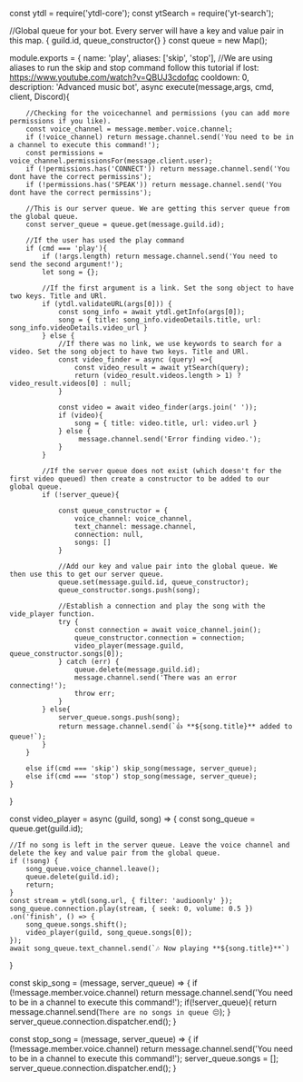 const ytdl = require('ytdl-core');
const ytSearch = require('yt-search');

//Global queue for your bot. Every server will have a key and value pair in this map. { guild.id, queue_constructor{} }
const queue = new Map();

module.exports = {
    name: 'play',
    aliases: ['skip', 'stop'], //We are using aliases to run the skip and stop command follow this tutorial if lost: https://www.youtube.com/watch?v=QBUJ3cdofqc
    cooldown: 0,
    description: 'Advanced music bot',
    async execute(message,args, cmd, client, Discord){


        //Checking for the voicechannel and permissions (you can add more permissions if you like).
        const voice_channel = message.member.voice.channel;
        if (!voice_channel) return message.channel.send('You need to be in a channel to execute this command!');
        const permissions = voice_channel.permissionsFor(message.client.user);
        if (!permissions.has('CONNECT')) return message.channel.send('You dont have the correct permissins');
        if (!permissions.has('SPEAK')) return message.channel.send('You dont have the correct permissins');

        //This is our server queue. We are getting this server queue from the global queue.
        const server_queue = queue.get(message.guild.id);

        //If the user has used the play command
        if (cmd === 'play'){
            if (!args.length) return message.channel.send('You need to send the second argument!');
            let song = {};

            //If the first argument is a link. Set the song object to have two keys. Title and URl.
            if (ytdl.validateURL(args[0])) {
                const song_info = await ytdl.getInfo(args[0]);
                song = { title: song_info.videoDetails.title, url: song_info.videoDetails.video_url }
            } else {
                //If there was no link, we use keywords to search for a video. Set the song object to have two keys. Title and URl.
                const video_finder = async (query) =>{
                    const video_result = await ytSearch(query);
                    return (video_result.videos.length > 1) ? video_result.videos[0] : null;
                }

                const video = await video_finder(args.join(' '));
                if (video){
                    song = { title: video.title, url: video.url }
                } else {
                     message.channel.send('Error finding video.');
                }
            }

            //If the server queue does not exist (which doesn't for the first video queued) then create a constructor to be added to our global queue.
            if (!server_queue){

                const queue_constructor = {
                    voice_channel: voice_channel,
                    text_channel: message.channel,
                    connection: null,
                    songs: []
                }
                
                //Add our key and value pair into the global queue. We then use this to get our server queue.
                queue.set(message.guild.id, queue_constructor);
                queue_constructor.songs.push(song);
    
                //Establish a connection and play the song with the vide_player function.
                try {
                    const connection = await voice_channel.join();
                    queue_constructor.connection = connection;
                    video_player(message.guild, queue_constructor.songs[0]);
                } catch (err) {
                    queue.delete(message.guild.id);
                    message.channel.send('There was an error connecting!');
                    throw err;
                }
            } else{
                server_queue.songs.push(song);
                return message.channel.send(`👍 **${song.title}** added to queue!`);
            }
        }

        else if(cmd === 'skip') skip_song(message, server_queue);
        else if(cmd === 'stop') stop_song(message, server_queue);
    }
    
}

const video_player = async (guild, song) => {
    const song_queue = queue.get(guild.id);

    //If no song is left in the server queue. Leave the voice channel and delete the key and value pair from the global queue.
    if (!song) {
        song_queue.voice_channel.leave();
        queue.delete(guild.id);
        return;
    }
    const stream = ytdl(song.url, { filter: 'audioonly' });
    song_queue.connection.play(stream, { seek: 0, volume: 0.5 })
    .on('finish', () => {
        song_queue.songs.shift();
        video_player(guild, song_queue.songs[0]);
    });
    await song_queue.text_channel.send(`🎶 Now playing **${song.title}**`)
}

const skip_song = (message, server_queue) => {
    if (!message.member.voice.channel) return message.channel.send('You need to be in a channel to execute this command!');
    if(!server_queue){
        return message.channel.send(`There are no songs in queue 😔`);
    }
    server_queue.connection.dispatcher.end();
}

const stop_song = (message, server_queue) => {
    if (!message.member.voice.channel) return message.channel.send('You need to be in a channel to execute this command!');
    server_queue.songs = [];
    server_queue.connection.dispatcher.end();
}
